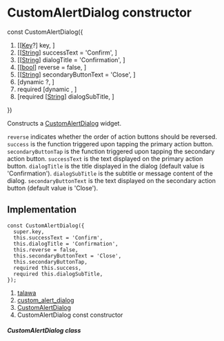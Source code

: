 
<div>

# CustomAlertDialog constructor

</div>


const CustomAlertDialog({

1.  [[[Key](https://api.flutter.dev/flutter/foundation/Key-class.md)?]
    key, ]
2.  [[[String](https://api.flutter.dev/flutter/dart-core/String-class.html)]
    successText = \'Confirm\',
    ]
3.  [[[String](https://api.flutter.dev/flutter/dart-core/String-class.html)]
    dialogTitle = \'Confirmation\',
    ]
4.  [[[bool](https://api.flutter.dev/flutter/dart-core/bool-class.html)]
    reverse = false,
    ]
5.  [[[String](https://api.flutter.dev/flutter/dart-core/String-class.html)]
    secondaryButtonText =
    \'Close\', ]
6.  [dynamic
    ?,
    ]
7.  required [dynamic ,
    ]
8.  [required
    [[String](https://api.flutter.dev/flutter/dart-core/String-class.html)]
    dialogSubTitle, ]

})



Constructs a
[CustomAlertDialog](../../widgets_custom_alert_dialog/CustomAlertDialog-class.md)
widget.

`reverse` indicates whether the order of action buttons should be
reversed. `success` is the function triggered upon tapping the primary
action button. `secondaryButtonTap` is the function triggered upon
tapping the secondary action button. `successText` is the text displayed
on the primary action button. `dialogTitle` is the title displayed in
the dialog (default value is \'Confirmation\'). `dialogSubTitle` is the
subtitle or message content of the dialog. `secondaryButtonText` is the
text displayed on the secondary action button (default value is
\'Close\').



## Implementation

``` language-dart
const CustomAlertDialog({
  super.key,
  this.successText = 'Confirm',
  this.dialogTitle = 'Confirmation',
  this.reverse = false,
  this.secondaryButtonText = 'Close',
  this.secondaryButtonTap,
  required this.success,
  required this.dialogSubTitle,
});
```







1.  [talawa](../../index.md)
2.  [custom_alert_dialog](../../widgets_custom_alert_dialog/)
3.  [CustomAlertDialog](../../widgets_custom_alert_dialog/CustomAlertDialog-class.md)
4.  CustomAlertDialog const constructor

##### CustomAlertDialog class








